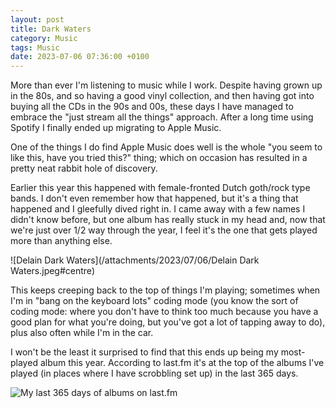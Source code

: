 ```yaml
---
layout: post
title: Dark Waters
category: Music
tags: Music
date: 2023-07-06 07:36:00 +0100
---
```


More than ever I'm listening to music while I work. Despite having grown up
in the 80s, and so having a good vinyl collection, and then having got into
buying all the CDs in the 90s and 00s, these days I have managed to embrace
the "just stream all the things" approach. After a long time using Spotify I
finally ended up migrating to Apple Music.

One of the things I do find Apple Music does well is the whole "you seem to
like this, have you tried this?" thing; which on occasion has resulted in a
pretty neat rabbit hole of discovery.

Earlier this year this happened with female-fronted Dutch goth/rock type
bands. I don't even remember how that happened, but it's a thing that
happened and I gleefully dived right in. I came away with a few names I
didn't know before, but one album has really stuck in my head and, now that
we're just over 1/2 way through the year, I feel it's the one that gets
played more than anything else.

![Delain Dark Waters](/attachments/2023/07/06/Delain Dark Waters.jpeg#centre)

This keeps creeping back to the top of things I'm playing; sometimes when
I'm in "bang on the keyboard lots" coding mode (you know the sort of coding
mode: where you don't have to think too much because you have a good plan
for what you're doing, but you've got a lot of tapping away to do), plus
also often while I'm in the car.

I won't be the least it surprised to find that this ends up being my
most-played album this year. According to last.fm it's at the top of the
albums I've played (in places where I have scrobbling set up) in the last
365 days.

![My last 365 days of albums on last.fm](/attachments/2023/07/06/AlbumsInLast365Days.png#centre)

[//]: # (2023-07-06-dark-waters.md ends here)
